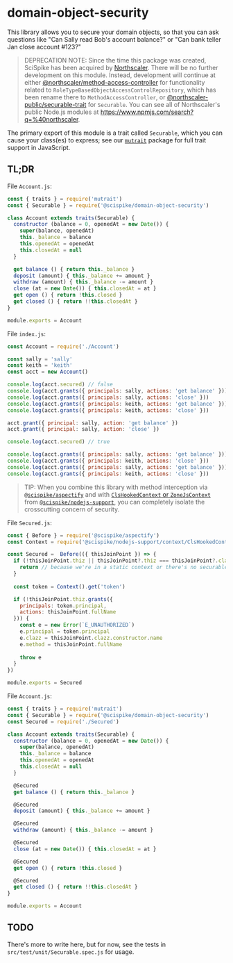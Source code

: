 # domain-object-security

This library allows you to secure your domain objects, so that you can ask questions like "Can Sally read Bob's account balance?" or "Can bank teller Jan close account #123?"

> DEPRECATION NOTE:
> Since the time this package was created, SciSpike has been acquired by [Northscaler](https://www.northscaler.com).
> There will be no further development on this module.
> Instead, development will continue at either [@northscaler/method-access-controller](https://www.npmjs.com/package/@northscaler/method-access-controller) for functionality related to `RoleTypeBasedObjectAccessControlRepository`, which has been rename there to `MethodAccessController`, or [@northscaler-public/securable-trait](https://www.npmjs.com/package/@northscaler/securable-trait) for `Securable`.
> You can see all of Northscaler's public Node.js modules at https://www.npmjs.com/search?q=%40northscaler.

The primary export of this module is a trait called `Securable`, which you can cause your class(es) to express; see our [`mutrait`](https://npmjs.com/package/mutrait) package for full trait support in JavaScript.

## TL;DR

File `Account.js`:

```js
const { traits } = require('mutrait')
const { Securable } = require('@scispike/domain-object-security')

class Account extends traits(Securable) {
  constructor (balance = 0, openedAt = new Date()) {
    super(balance, openedAt)
    this._balance = balance
    this.openedAt = openedAt
    this.closedAt = null
  }

  get balance () { return this._balance }
  deposit (amount) { this._balance += amount } 
  withdraw (amount) { this._balance -= amount }
  close (at = new Date()) { this.closedAt = at }
  get open () { return !this.closed }
  get closed () { return !!this.closedAt }
}

module.exports = Account
```

File `index.js`:

```js
const Account = require('./Account')

const sally = 'sally'
const keith = 'keith'
const acct = new Account()

console.log(acct.secured) // false
console.log(acct.grants({ principals: sally, actions: 'get balance' })) // true
console.log(acct.grants({ principals: sally, actions: 'close' }))       // true
console.log(acct.grants({ principals: keith, actions: 'get balance' })) // true
console.log(acct.grants({ principals: keith, actions: 'close' }))       // true

acct.grant({ principal: sally, action: 'get balance' })
acct.grant({ principal: sally, action: 'close' })

console.log(acct.secured) // true

console.log(acct.grants({ principals: sally, actions: 'get balance' })) // true
console.log(acct.grants({ principals: keith, actions: 'close' }))       // false
console.log(acct.grants({ principals: sally, actions: 'get balance' })) // true
console.log(acct.grants({ principals: keith, actions: 'close' }))       // false
```

> TIP: When you combine this library with method interception via [`@scispike/aspectify`](https://www.npmjs.com/package/@scispike/aspectify) and with [`ClsHookedContext` or `ZoneJsContext`](https://github.com/SciSpike/nodejs-support/tree/master/src/main/context) from [`@scispike/nodejs-support`](https://www.npmjs.com/package/@scispike/nodejs-support), you can completely isolate the crosscutting concern of security.

File `Secured.js`:

```js
const { Before } = require('@scispike/aspectify')
const Context = require('@scispike/nodejs-support/context/ClsHookedContext')

const Secured =  Before(({ thisJoinPoint }) => {
  if (!thisJoinPoint.thiz || thisJoinPoint?.thiz === thisJoinPoint?.clazz) {
    return // because we're in a static context or there's no securable to call securable.grants on
  }
    
  const token = Context().get('token')

  if (!thisJoinPoint.thiz.grants({
    principals: token.principal,
    actions: thisJoinPoint.fullName
  })) {
    const e = new Error(`E_UNAUTHORIZED`)
    e.principal = token.principal
    e.clazz = thisJoinPoint.clazz.constructor.name
    e.method = thisJoinPoint.fullName
    
    throw e
  }
})

module.exports = Secured
```

File `Account.js`:

```js
const { traits } = require('mutrait')
const { Securable } = require('@scispike/domain-object-security')
const Secured = require('./Secured')

class Account extends traits(Securable) {
  constructor (balance = 0, openedAt = new Date()) {
    super(balance, openedAt)
    this._balance = balance
    this.openedAt = openedAt
    this.closedAt = null
  }

  @Secured
  get balance () { return this._balance }

  @Secured
  deposit (amount) { this._balance += amount } 

  @Secured
  withdraw (amount) { this._balance -= amount }

  @Secured
  close (at = new Date()) { this.closedAt = at }

  @Secured
  get open () { return !this.closed }

  @Secured
  get closed () { return !!this.closedAt }
}

module.exports = Account
``` 

## TODO
There's more to write here, but for now, see the tests in `src/test/unit/Securable.spec.js` for usage.
